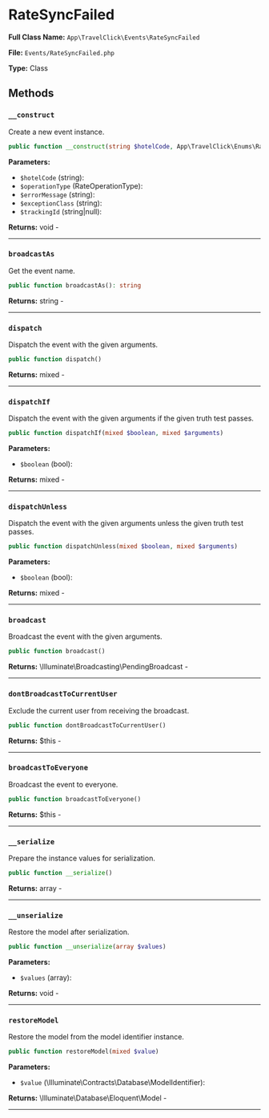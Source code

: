 # RateSyncFailed

**Full Class Name:** `App\TravelClick\Events\RateSyncFailed`

**File:** `Events/RateSyncFailed.php`

**Type:** Class

## Methods

### `__construct`

Create a new event instance.

```php
public function __construct(string $hotelCode, App\TravelClick\Enums\RateOperationType $operationType, string $errorMessage, string $exceptionClass, string $trackingId = null)
```

**Parameters:**

- `$hotelCode` (string): 
- `$operationType` (RateOperationType): 
- `$errorMessage` (string): 
- `$exceptionClass` (string): 
- `$trackingId` (string|null): 

**Returns:** void - 

---

### `broadcastAs`

Get the event name.

```php
public function broadcastAs(): string
```

**Returns:** string - 

---

### `dispatch`

Dispatch the event with the given arguments.

```php
public function dispatch()
```

**Returns:** mixed - 

---

### `dispatchIf`

Dispatch the event with the given arguments if the given truth test passes.

```php
public function dispatchIf(mixed $boolean, mixed $arguments)
```

**Parameters:**

- `$boolean` (bool): 

**Returns:** mixed - 

---

### `dispatchUnless`

Dispatch the event with the given arguments unless the given truth test passes.

```php
public function dispatchUnless(mixed $boolean, mixed $arguments)
```

**Parameters:**

- `$boolean` (bool): 

**Returns:** mixed - 

---

### `broadcast`

Broadcast the event with the given arguments.

```php
public function broadcast()
```

**Returns:** \Illuminate\Broadcasting\PendingBroadcast - 

---

### `dontBroadcastToCurrentUser`

Exclude the current user from receiving the broadcast.

```php
public function dontBroadcastToCurrentUser()
```

**Returns:** $this - 

---

### `broadcastToEveryone`

Broadcast the event to everyone.

```php
public function broadcastToEveryone()
```

**Returns:** $this - 

---

### `__serialize`

Prepare the instance values for serialization.

```php
public function __serialize()
```

**Returns:** array - 

---

### `__unserialize`

Restore the model after serialization.

```php
public function __unserialize(array $values)
```

**Parameters:**

- `$values` (array): 

**Returns:** void - 

---

### `restoreModel`

Restore the model from the model identifier instance.

```php
public function restoreModel(mixed $value)
```

**Parameters:**

- `$value` (\Illuminate\Contracts\Database\ModelIdentifier): 

**Returns:** \Illuminate\Database\Eloquent\Model - 

---

